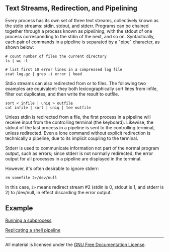 ## Text Streams, Redirection, and Pipelining

Every process has its own set of three text streams, collectively known as the
stdio streams: stdin, stdout, and stderr. Programs can be chained together
through a process known as *pipelining*, with the stdout of one process
corresponding to the stdin of the next, and so on. Syntactically, each pair of
commands in a pipeline is separated by a "pipe" character, as shown below:

    # count number of files the current directory
    ls | wc -l

    # list first 10 error lines in a compressed log file
    zcat log.gz | grep -i error | head

Stdio streams can also redirected from or to files. The following two examples
are equivalent: they both lexicographically sort lines from infile, filter out
duplicates, and then write the result to outfile.

    sort < infile | uniq > outfile
    cat infile | sort | uniq | tee outfile

Unless stdin is redirected from a file, the first process in a pipeline will
receive input from the controlling terminal (the keyboard). Likewise, the
stdout of the last process in a pipeline is sent to the controlling terminal,
unless redirected. Even a lone command without explicit redirection is
technically a pipeline, due to its implicit coupling to the terminal.

Stderr is used to communicate information not part of the normal program
output, such as errors; since stderr is not normally redirected, the error
output for all processes in a pipeline are displayed in the terminal.

However, it's often desirable to ignore stderr:

    rm somefile 2>/dev/null

In this case, `2>` means redirect stream #2 (stdin is 0, stdout is 1, and
stderr is 2) to /dev/null, in effect discarding the error output.

## Example

[Running a subprocess](example1/parent.go)

[Replicating a shell pipeline](example2/pipeline.go)
___
All material is licensed under the [GNU Free Documentation License](https://github.com/gobridge/gotraining/blob/master/LICENSE).

